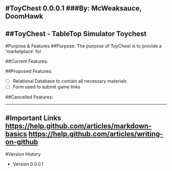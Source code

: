#ToyChest 0.0.0.1
###By: McWeaksauce, DoomHawk
---
##ToyChest - TableTop Simulator Toychest
---
#Purpose & Features
##Purpose:
The purpose of ToyChest is to provide a 'marketplace' for 

##Current Features:

##Proposed Features:
- [ ] Relational Database to contain all necessary materials
- [ ] Form used to submit game links

##Cancelled Features:

---
#Important Links
https://help.github.com/articles/markdown-basics
https://help.github.com/articles/writing-on-github
---
#Version History
* Version 0.0.0.1